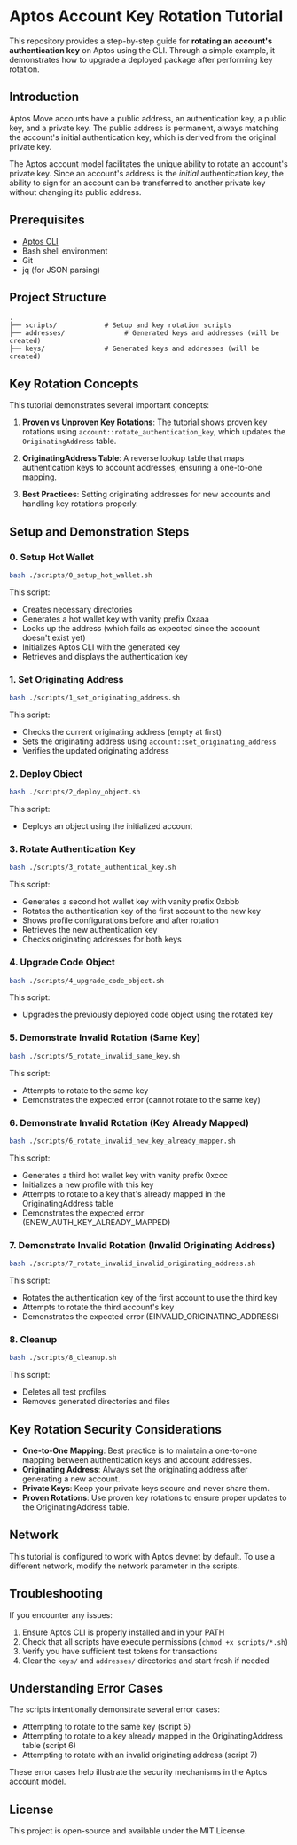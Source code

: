 # Aptos Account Key Rotation Tutorial

This repository provides a step-by-step guide for **rotating an account's authentication key** on Aptos using the CLI. Through a simple example, it demonstrates how to upgrade a deployed package after performing key rotation.

## Introduction

Aptos Move accounts have a public address, an authentication key, a public key, and a private key. The public address is permanent, always matching the account's initial authentication key, which is derived from the original private key.

The Aptos account model facilitates the unique ability to rotate an account's private key. Since an account's address is the _initial_ authentication key, the ability to sign for an account can be transferred to another private key without changing its public address.

## Prerequisites

- [Aptos CLI](https://aptos.dev/cli-tools/aptos-cli-tool/install-aptos-cli)
- Bash shell environment
- Git
- jq (for JSON parsing)

## Project Structure

```
.
├── scripts/            # Setup and key rotation scripts
├── addresses/               # Generated keys and addresses (will be created)
├── keys/               # Generated keys and addresses (will be created)
```

## Key Rotation Concepts

This tutorial demonstrates several important concepts:

1. **Proven vs Unproven Key Rotations**: The tutorial shows proven key rotations using `account::rotate_authentication_key`, which updates the `OriginatingAddress` table.

2. **OriginatingAddress Table**: A reverse lookup table that maps authentication keys to account addresses, ensuring a one-to-one mapping.

3. **Best Practices**: Setting originating addresses for new accounts and handling key rotations properly.

## Setup and Demonstration Steps

### 0. Setup Hot Wallet

```bash
bash ./scripts/0_setup_hot_wallet.sh
```

This script:
- Creates necessary directories
- Generates a hot wallet key with vanity prefix 0xaaa
- Looks up the address (which fails as expected since the account doesn't exist yet)
- Initializes Aptos CLI with the generated key
- Retrieves and displays the authentication key

### 1. Set Originating Address

```bash
bash ./scripts/1_set_originating_address.sh
```

This script:
- Checks the current originating address (empty at first)
- Sets the originating address using `account::set_originating_address`
- Verifies the updated originating address

### 2. Deploy Object

```bash
bash ./scripts/2_deploy_object.sh
```

This script:
- Deploys an object using the initialized account

### 3. Rotate Authentication Key

```bash
bash ./scripts/3_rotate_authentical_key.sh
```

This script:
- Generates a second hot wallet key with vanity prefix 0xbbb
- Rotates the authentication key of the first account to the new key
- Shows profile configurations before and after rotation
- Retrieves the new authentication key
- Checks originating addresses for both keys

### 4. Upgrade Code Object

```bash
bash ./scripts/4_upgrade_code_object.sh
```

This script:
- Upgrades the previously deployed code object using the rotated key

### 5. Demonstrate Invalid Rotation (Same Key)

```bash
bash ./scripts/5_rotate_invalid_same_key.sh
```

This script:
- Attempts to rotate to the same key
- Demonstrates the expected error (cannot rotate to the same key)

### 6. Demonstrate Invalid Rotation (Key Already Mapped)

```bash
bash ./scripts/6_rotate_invalid_new_key_already_mapper.sh
```

This script:
- Generates a third hot wallet key with vanity prefix 0xccc
- Initializes a new profile with this key
- Attempts to rotate to a key that's already mapped in the OriginatingAddress table
- Demonstrates the expected error (ENEW_AUTH_KEY_ALREADY_MAPPED)

### 7. Demonstrate Invalid Rotation (Invalid Originating Address)

```bash
bash ./scripts/7_rotate_invalid_invalid_originating_address.sh
```

This script:
- Rotates the authentication key of the first account to use the third key
- Attempts to rotate the third account's key
- Demonstrates the expected error (EINVALID_ORIGINATING_ADDRESS)

### 8. Cleanup

```bash
bash ./scripts/8_cleanup.sh
```

This script:
- Deletes all test profiles
- Removes generated directories and files

## Key Rotation Security Considerations

- **One-to-One Mapping**: Best practice is to maintain a one-to-one mapping between authentication keys and account addresses.
- **Originating Address**: Always set the originating address after generating a new account.
- **Private Keys**: Keep your private keys secure and never share them.
- **Proven Rotations**: Use proven key rotations to ensure proper updates to the OriginatingAddress table.

## Network

This tutorial is configured to work with Aptos devnet by default. To use a different network, modify the network parameter in the scripts.

## Troubleshooting

If you encounter any issues:

1. Ensure Aptos CLI is properly installed and in your PATH
2. Check that all scripts have execute permissions (`chmod +x scripts/*.sh`)
3. Verify you have sufficient test tokens for transactions
4. Clear the `keys/` and `addresses/` directories and start fresh if needed

## Understanding Error Cases

The scripts intentionally demonstrate several error cases:
- Attempting to rotate to the same key (script 5)
- Attempting to rotate to a key already mapped in the OriginatingAddress table (script 6)
- Attempting to rotate with an invalid originating address (script 7)

These error cases help illustrate the security mechanisms in the Aptos account model.

## License

This project is open-source and available under the MIT License.